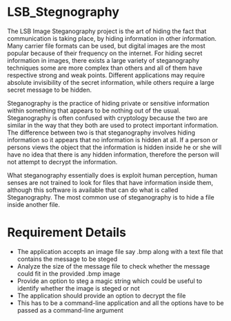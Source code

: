 # LSB_Stegnography

The LSB Image Steganography project is the art of hiding the fact that communication is taking place, by hiding information in other information. Many carrier file formats can be used, but digital images are the most popular because of their frequency on the internet. For hiding secret information in images, there exists a large variety of steganography techniques some are more complex than others and all of them have respective strong and weak points. Different applications may require absolute invisibility of the secret information, while others require a large secret message to be hidden.

Steganography is the practice of hiding private or sensitive information within something that appears to be nothing out of the usual. Steganography is often confused with cryptology because the two are similar in the way that they both are used to protect important information. The difference between two is that steganography involves hiding information so it appears that no information is hidden at all. If a person or persons views the object that the information is hidden inside he or she will have no idea that there is any hidden information, therefore the person will not attempt to decrypt the information.

What steganography essentially does is exploit human perception, human senses are not trained to look for files that have information inside them, although this software is available that can do what is called Steganography. The most common use of steganography is to hide a file inside another file.

# Requirement Details
* The application accepts an image file say .bmp along with a text file that contains the message to be steged
* Analyze the size of the message file to check whether the message could fit in the provided .bmp image
* Provide an option to steg a magic string which could be useful to identify whether the image is steged or not
* The application should provide an option to decrypt the file
* This has to be a command-line application and all the options have to be passed as a command-line argument
